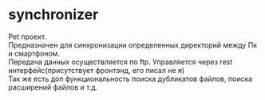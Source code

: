 # synchronizer
Pet проект.<br/>
Предназначен для синхронизации определенных директорий между Пк и смартфоном.<br/>
Передача данных осуществляется по ftp. Управляется через rest интерфейс(присутствует фронтэнд, его писал не я)<br/>
Так же есть доп функциональность поиска дубликатов файлов, поиска расширений файлов и т.д.
